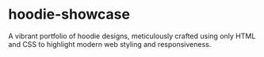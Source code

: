 # hoodie-showcase
A vibrant portfolio of hoodie designs, meticulously crafted using only HTML and CSS to highlight modern web styling and responsiveness.
